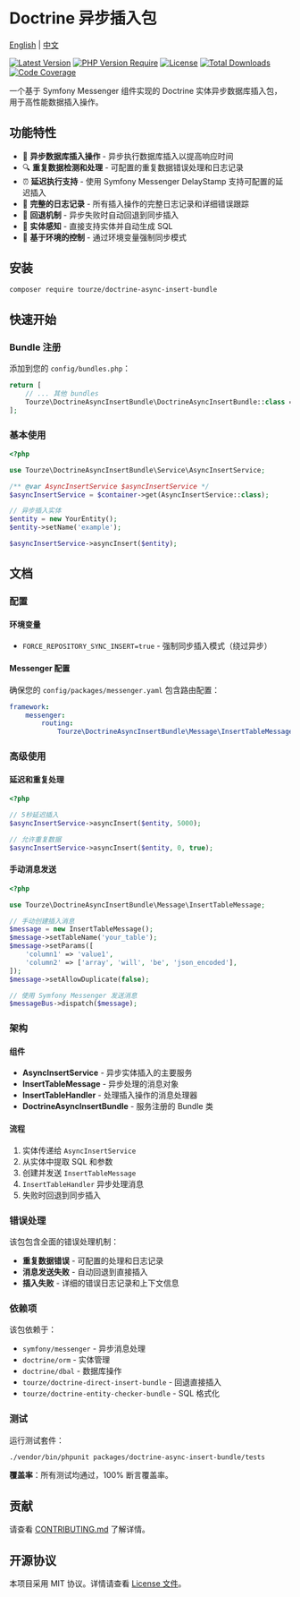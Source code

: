 # Doctrine 异步插入包

[English](README.md) | [中文](README.zh-CN.md)

[![Latest Version](https://img.shields.io/packagist/v/tourze/doctrine-async-insert-bundle.svg?style=flat-square)](https://packagist.org/packages/tourze/doctrine-async-insert-bundle)
[![PHP Version Require](https://img.shields.io/packagist/php-v/tourze/doctrine-async-insert-bundle.svg?style=flat-square)](https://packagist.org/packages/tourze/doctrine-async-insert-bundle)
[![License](https://img.shields.io/packagist/l/tourze/doctrine-async-insert-bundle.svg?style=flat-square)](https://packagist.org/packages/tourze/doctrine-async-insert-bundle)
[![Total Downloads](https://img.shields.io/packagist/dt/tourze/doctrine-async-insert-bundle.svg?style=flat-square)](https://packagist.org/packages/tourze/doctrine-async-insert-bundle)
[![Code Coverage](https://img.shields.io/badge/coverage-100%25-brightgreen.svg?style=flat-square)](https://github.com/tourze/doctrine-async-insert-bundle)

一个基于 Symfony Messenger 组件实现的 Doctrine 实体异步数据库插入包，
用于高性能数据插入操作。

## 功能特性

- 🚀 **异步数据库插入操作** - 异步执行数据库插入以提高响应时间
- 🔍 **重复数据检测和处理** - 可配置的重复数据错误处理和日志记录
- ⏰ **延迟执行支持** - 使用 Symfony Messenger DelayStamp 
  支持可配置的延迟插入
- 📝 **完整的日志记录** - 所有插入操作的完整日志记录和详细错误跟踪
- 🔧 **回退机制** - 异步失败时自动回退到同步插入
- 🎯 **实体感知** - 直接支持实体并自动生成 SQL
- 🔄 **基于环境的控制** - 通过环境变量强制同步模式

## 安装

```bash
composer require tourze/doctrine-async-insert-bundle
```

## 快速开始

### Bundle 注册

添加到您的 `config/bundles.php`：

```php
return [
    // ... 其他 bundles
    Tourze\DoctrineAsyncInsertBundle\DoctrineAsyncInsertBundle::class => ['all' => true],
];
```

### 基本使用

```php
<?php

use Tourze\DoctrineAsyncInsertBundle\Service\AsyncInsertService;

/** @var AsyncInsertService $asyncInsertService */
$asyncInsertService = $container->get(AsyncInsertService::class);

// 异步插入实体
$entity = new YourEntity();
$entity->setName('example');

$asyncInsertService->asyncInsert($entity);
```

## 文档

### 配置

#### 环境变量

- `FORCE_REPOSITORY_SYNC_INSERT=true` - 强制同步插入模式（绕过异步）

#### Messenger 配置

确保您的 `config/packages/messenger.yaml` 包含路由配置：

```yaml
framework:
    messenger:
        routing:
            Tourze\DoctrineAsyncInsertBundle\Message\InsertTableMessage: async
```

### 高级使用

#### 延迟和重复处理

```php
<?php

// 5秒延迟插入
$asyncInsertService->asyncInsert($entity, 5000);

// 允许重复数据
$asyncInsertService->asyncInsert($entity, 0, true);
```

#### 手动消息发送

```php
<?php

use Tourze\DoctrineAsyncInsertBundle\Message\InsertTableMessage;

// 手动创建插入消息
$message = new InsertTableMessage();
$message->setTableName('your_table');
$message->setParams([
    'column1' => 'value1',
    'column2' => ['array', 'will', 'be', 'json_encoded'],
]);
$message->setAllowDuplicate(false);

// 使用 Symfony Messenger 发送消息
$messageBus->dispatch($message);
```

### 架构

#### 组件

- **AsyncInsertService** - 异步实体插入的主要服务
- **InsertTableMessage** - 异步处理的消息对象
- **InsertTableHandler** - 处理插入操作的消息处理器
- **DoctrineAsyncInsertBundle** - 服务注册的 Bundle 类

#### 流程

1. 实体传递给 `AsyncInsertService`
2. 从实体中提取 SQL 和参数
3. 创建并发送 `InsertTableMessage`
4. `InsertTableHandler` 异步处理消息
5. 失败时回退到同步插入

### 错误处理

该包包含全面的错误处理机制：

- **重复数据错误** - 可配置的处理和日志记录
- **消息发送失败** - 自动回退到直接插入
- **插入失败** - 详细的错误日志记录和上下文信息

### 依赖项

该包依赖于：

- `symfony/messenger` - 异步消息处理
- `doctrine/orm` - 实体管理
- `doctrine/dbal` - 数据库操作
- `tourze/doctrine-direct-insert-bundle` - 回退直接插入
- `tourze/doctrine-entity-checker-bundle` - SQL 格式化

### 测试

运行测试套件：

```bash
./vendor/bin/phpunit packages/doctrine-async-insert-bundle/tests
```

**覆盖率**：所有测试均通过，100% 断言覆盖率。

## 贡献

请查看 [CONTRIBUTING.md](CONTRIBUTING.md) 了解详情。

## 开源协议

本项目采用 MIT 协议。详情请查看 [License 文件](LICENSE)。
